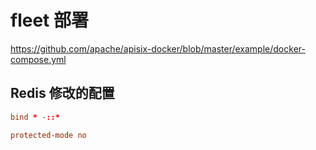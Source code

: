# fleet 部署

https://github.com/apache/apisix-docker/blob/master/example/docker-compose.yml


## Redis 修改的配置
```conf
bind * -::*

protected-mode no
```
